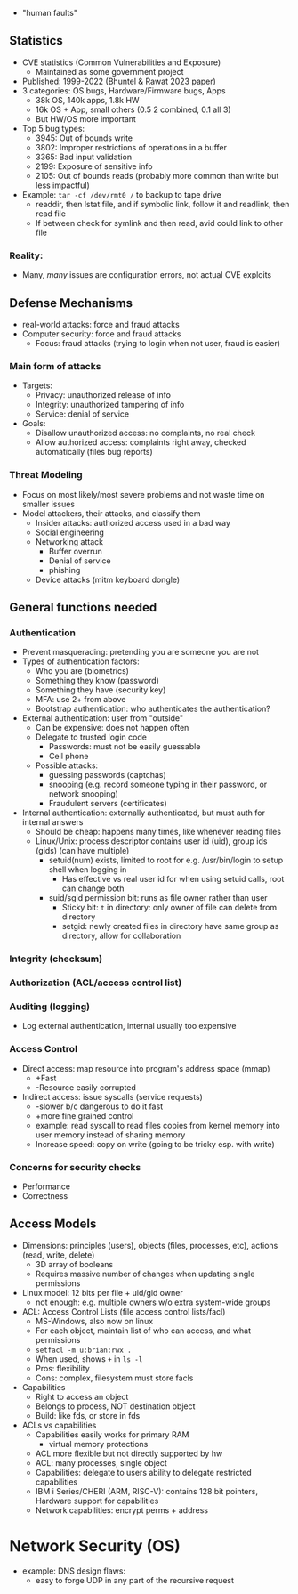 - "human faults"
## Statistics
- CVE statistics (Common Vulnerabilities and Exposure)
	- Maintained as some government project
- Published: 1999-2022 (Bhuntel & Rawat 2023 paper)
- 3 categories: OS bugs, Hardware/Firmware bugs, Apps
	- 38k OS, 140k apps, 1.8k HW
	- 16k OS + App, small others (0.5 2 combined, 0.1 all 3)
	- But HW/OS more important
- Top 5 bug types:
	- 3945: Out of bounds write
	- 3802: Improper restrictions of operations in a buffer
	- 3365: Bad input validation
	- 2199: Exposure of sensitive info
	- 2105: Out of bounds reads (probably more common than write but less impactful)
- Example: `tar -cf /dev/rmt0 /` to backup to tape drive
	- readdir, then lstat file, and if symbolic link, follow it and readlink, then read file
	- If between check for symlink and then read, avid could link to other file
### Reality:
- Many, *many* issues are configuration errors, not actual CVE exploits
## Defense Mechanisms
- real-world attacks: force and fraud attacks
- Computer security: force and fraud attacks
	- Focus: fraud attacks (trying to login when not user, fraud is easier)
### Main form of attacks
- Targets:
	- Privacy: unauthorized release of info
	- Integrity: unauthorized tampering of info
	- Service: denial of service
- Goals:
	- Disallow unauthorized access: no complaints, no real check
	- Allow authorized access: complaints right away, checked automatically (files bug reports)
### Threat Modeling
- Focus on most likely/most severe problems and not waste time on smaller issues
- Model attackers, their attacks, and classify them
	- Insider attacks: authorized access used in a bad way
	- Social engineering
	- Networking attack
		- Buffer overrun
		- Denial of service
		- phishing
	- Device attacks (mitm keyboard dongle)
## General functions needed
### Authentication
- Prevent masquerading: pretending you are someone you are not
- Types of authentication factors:
	- Who you are (biometrics)
	- Something they know (password)
	- Something they have (security key)
	- MFA: use 2+ from above
	- Bootstrap authentication: who authenticates the authentication?
- External authentication: user from "outside"
	- Can be expensive: does not happen often
	- Delegate to trusted login code
		- Passwords: must not be easily guessable
		- Cell phone
	- Possible attacks:
		- guessing passwords (captchas)
		- snooping (e.g. record someone typing in their password, or network snooping)
		- Fraudulent servers (certificates)
- Internal authentication: externally authenticated, but must auth for internal answers
	- Should be cheap: happens many times, like whenever reading files
	- Linux/Unix: process descriptor contains user id (uid), group ids (gids) (can have multiple)
		- setuid(num) exists, limited to root for e.g. /usr/bin/login to setup shell when logging in
			- Has effective vs real user id for when using setuid calls, root can change both
		- suid/sgid permission bit: runs as file owner rather than user
			- Sticky bit: `t` in directory: only owner of file can delete from directory
			- setgid: newly created files in directory have same group as directory, allow for collaboration
### Integrity (checksum)
### Authorization (ACL/access control list)
### Auditing (logging)
- Log external authentication, internal usually too expensive
### Access Control
- Direct access: map resource into program's address space (mmap)
	- +Fast
	- -Resource easily corrupted
- Indirect access: issue syscalls (service requests)
	- -slower b/c dangerous to do it fast
	- +more fine grained control
	- example: read syscall to read files copies from kernel memory into user memory instead of sharing memory
	- Increase speed: copy on write (going to be tricky esp. with write)
### Concerns for security checks
- Performance
- Correctness
## Access Models
- Dimensions: principles (users), objects (files, processes, etc), actions (read, write, delete)
	- 3D array of booleans
	- Requires massive number of changes when updating single permissions
- Linux model: 12 bits per file + uid/gid owner
	- not enough: e.g. multiple owners w/o extra system-wide groups
- ACL: Access Control Lists (file access control lists/facl)
	- MS-Windows, also now on linux
	- For each object, maintain list of who can access, and what permissions
	- `setfacl -m u:brian:rwx .`
	- When used, shows `+` in `ls -l`
	- Pros: flexibility
	- Cons: complex, filesystem must store facls
- Capabilities
	- Right to access an object
	- Belongs to process, NOT destination object
	- Build: like fds, or store in fds
- ACLs vs capabilities
	- Capabilities easily works for primary RAM
		- virtual memory protections
	- ACL more flexible but not directly supported by hw
	- ACL: many processes, single object
	- Capabilities: delegate to users ability to delegate restricted capabilities
	- IBM i Series/CHERI (ARM, RISC-V): contains 128 bit pointers, Hardware support for capabilities
	- Network capabilities: encrypt perms + address
# Network Security (OS)
- example: DNS design flaws:
	- easy to forge UDP in any part of the recursive request